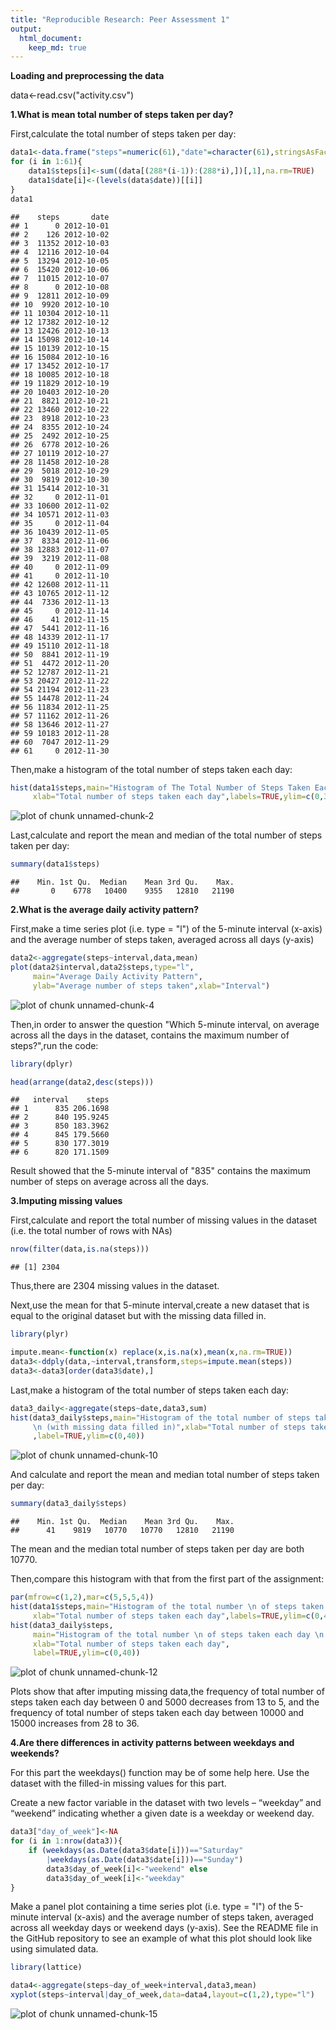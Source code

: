 ```yaml
---
title: "Reproducible Research: Peer Assessment 1"
output: 
  html_document:
    keep_md: true
---
```



**Loading and preprocessing the data**

data<-read.csv("activity.csv")


**1.What is mean total number of steps taken per day?**

First,calculate the total number of steps taken per day:

```r
data1<-data.frame("steps"=numeric(61),"date"=character(61),stringsAsFactors=FALSE)
for (i in 1:61){
    data1$steps[i]<-sum((data[(288*(i-1)):(288*i),])[,1],na.rm=TRUE)
    data1$date[i]<-(levels(data$date))[[i]]
}
data1
```

```
##    steps       date
## 1      0 2012-10-01
## 2    126 2012-10-02
## 3  11352 2012-10-03
## 4  12116 2012-10-04
## 5  13294 2012-10-05
## 6  15420 2012-10-06
## 7  11015 2012-10-07
## 8      0 2012-10-08
## 9  12811 2012-10-09
## 10  9920 2012-10-10
## 11 10304 2012-10-11
## 12 17382 2012-10-12
## 13 12426 2012-10-13
## 14 15098 2012-10-14
## 15 10139 2012-10-15
## 16 15084 2012-10-16
## 17 13452 2012-10-17
## 18 10085 2012-10-18
## 19 11829 2012-10-19
## 20 10403 2012-10-20
## 21  8821 2012-10-21
## 22 13460 2012-10-22
## 23  8918 2012-10-23
## 24  8355 2012-10-24
## 25  2492 2012-10-25
## 26  6778 2012-10-26
## 27 10119 2012-10-27
## 28 11458 2012-10-28
## 29  5018 2012-10-29
## 30  9819 2012-10-30
## 31 15414 2012-10-31
## 32     0 2012-11-01
## 33 10600 2012-11-02
## 34 10571 2012-11-03
## 35     0 2012-11-04
## 36 10439 2012-11-05
## 37  8334 2012-11-06
## 38 12883 2012-11-07
## 39  3219 2012-11-08
## 40     0 2012-11-09
## 41     0 2012-11-10
## 42 12608 2012-11-11
## 43 10765 2012-11-12
## 44  7336 2012-11-13
## 45     0 2012-11-14
## 46    41 2012-11-15
## 47  5441 2012-11-16
## 48 14339 2012-11-17
## 49 15110 2012-11-18
## 50  8841 2012-11-19
## 51  4472 2012-11-20
## 52 12787 2012-11-21
## 53 20427 2012-11-22
## 54 21194 2012-11-23
## 55 14478 2012-11-24
## 56 11834 2012-11-25
## 57 11162 2012-11-26
## 58 13646 2012-11-27
## 59 10183 2012-11-28
## 60  7047 2012-11-29
## 61     0 2012-11-30
```

Then,make a histogram of the total number of steps taken each day:

```r
hist(data1$steps,main="Histogram of The Total Number of Steps Taken Each Day",
     xlab="Total number of steps taken each day",labels=TRUE,ylim=c(0,35))
```

![plot of chunk unnamed-chunk-2](figure/unnamed-chunk-2-1.png) 

Last,calculate and report the mean and median of the total number of steps taken per day:

```r
summary(data1$steps)
```

```
##    Min. 1st Qu.  Median    Mean 3rd Qu.    Max. 
##       0    6778   10400    9355   12810   21190
```


**2.What is the average daily activity pattern?**

First,make a time series plot (i.e. type = "l") of the 5-minute interval (x-axis) and the average number of steps taken, averaged across all days (y-axis)

```r
data2<-aggregate(steps~interval,data,mean)
plot(data2$interval,data2$steps,type="l",
     main="Average Daily Activity Pattern",
     ylab="Average number of steps taken",xlab="Interval")
```

![plot of chunk unnamed-chunk-4](figure/unnamed-chunk-4-1.png) 

Then,in order to answer the question "Which 5-minute interval, on average across all the days in the dataset, contains the maximum number of steps?",run the code:

```r
library(dplyr)
```

```r
head(arrange(data2,desc(steps)))
```

```
##   interval    steps
## 1      835 206.1698
## 2      840 195.9245
## 3      850 183.3962
## 4      845 179.5660
## 5      830 177.3019
## 6      820 171.1509
```
Result showed that the 5-minute interval of "835" contains the maximum number of steps on average across all the days.


**3.Imputing missing values**

First,calculate and report the total number of missing values in the dataset (i.e. the total number of rows with NAs)

```r
nrow(filter(data,is.na(steps)))
```

```
## [1] 2304
```

Thus,there are 2304 missing values in the dataset.

Next,use the mean for that 5-minute interval,create a new dataset that is equal to the original dataset but with the missing data filled in.

```r
library(plyr)
```

```r
impute.mean<-function(x) replace(x,is.na(x),mean(x,na.rm=TRUE))
data3<-ddply(data,~interval,transform,steps=impute.mean(steps))
data3<-data3[order(data3$date),]
```

Last,make a histogram of the total number of steps taken each day:

```r
data3_daily<-aggregate(steps~date,data3,sum)
hist(data3_daily$steps,main="Histogram of the total number of steps taken each day
     \n (with missing data filled in)",xlab="Total number of steps taken each day"
     ,label=TRUE,ylim=c(0,40))
```

![plot of chunk unnamed-chunk-10](figure/unnamed-chunk-10-1.png) 

And calculate and report the mean and median total number of steps taken per day:

```r
summary(data3_daily$steps)
```

```
##    Min. 1st Qu.  Median    Mean 3rd Qu.    Max. 
##      41    9819   10770   10770   12810   21190
```

The mean and the median total number of steps taken per day are both 10770.

Then,compare this histogram with that from the first part of the assignment:

```r
par(mfrow=c(1,2),mar=c(5,5,5,4))
hist(data1$steps,main="Histogram of the total number \n of steps taken each day",
     xlab="Total number of steps taken each day",labels=TRUE,ylim=c(0,40))
hist(data3_daily$steps,
     main="Histogram of the total number \n of steps taken each day \n (with missing data filled in)",
     xlab="Total number of steps taken each day",
     label=TRUE,ylim=c(0,40))
```

![plot of chunk unnamed-chunk-12](figure/unnamed-chunk-12-1.png) 

Plots show that after imputing missing data,the frequency of total number of steps taken each day between 0 and 5000 decreases from 13 to 5, and the frequency of total number of steps taken each day between 10000 and 15000 increases from 28 to 36. 


**4.Are there differences in activity patterns between weekdays and weekends?**

For this part the weekdays() function may be of some help here. Use the dataset with the filled-in missing values for this part.

Create a new factor variable in the dataset with two levels – “weekday” and “weekend” indicating whether a given date is a weekday or weekend day.

```r
data3["day_of_week"]<-NA
for (i in 1:nrow(data3)){
    if (weekdays(as.Date(data3$date[i]))=="Saturday" 
        |weekdays(as.Date(data3$date[i]))=="Sunday")
        data3$day_of_week[i]<-"weekend" else
        data3$day_of_week[i]<-"weekday"
}
```

Make a panel plot containing a time series plot (i.e. type = "l") of the 5-minute interval (x-axis) and the average number of steps taken, averaged across all weekday days or weekend days (y-axis). See the README file in the GitHub repository to see an example of what this plot should look like using simulated data.

```r
library(lattice)
```

```r
data4<-aggregate(steps~day_of_week+interval,data3,mean)
xyplot(steps~interval|day_of_week,data=data4,layout=c(1,2),type="l")
```

![plot of chunk unnamed-chunk-15](figure/unnamed-chunk-15-1.png) 
